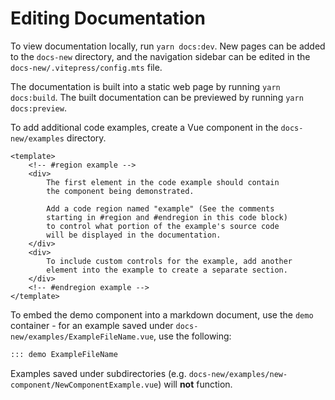 # Editing Documentation

To view documentation locally, run `yarn docs:dev`. New pages can be added to the `docs-new` directory, and the
navigation sidebar can be edited in the `docs-new/.vitepress/config.mts` file.

The documentation is built into a static web page by running `yarn docs:build`. The built documentation can be previewed
by running `yarn docs:preview`.

To add additional code examples, create a Vue component in the `docs-new/examples` directory.

```vue
<template>
    <!-- #region example -->
    <div>
        The first element in the code example should contain 
        the component being demonstrated.
        
        Add a code region named "example" (See the comments 
        starting in #region and #endregion in this code block)
        to control what portion of the example's source code 
        will be displayed in the documentation.  
    </div>
    <div>
        To include custom controls for the example, add another
        element into the example to create a separate section.
    </div>
    <!-- #endregion example -->
</template>
```

To embed the demo component into a markdown document, use the `demo` container - for an example saved under
`docs-new/examples/ExampleFileName.vue`, use the following:

```markdown
::: demo ExampleFileName
```

Examples saved under subdirectories (e.g. `docs-new/examples/new-component/NewComponentExample.vue`) will **not** function. 
